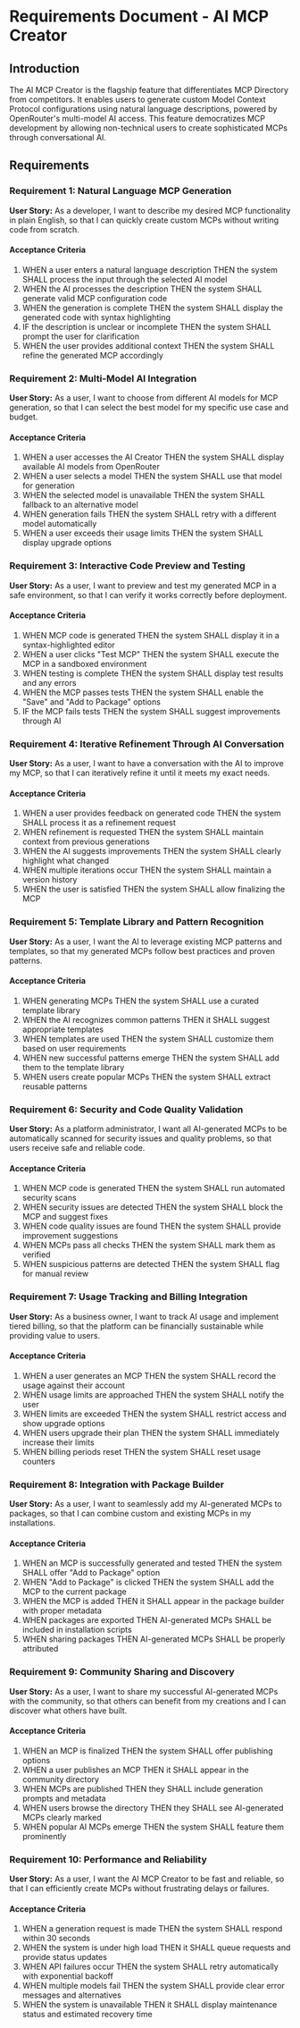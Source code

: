 # Requirements Document - AI MCP Creator

## Introduction

The AI MCP Creator is the flagship feature that differentiates MCP Directory from competitors. It enables users to generate custom Model Context Protocol configurations using natural language descriptions, powered by OpenRouter's multi-model AI access. This feature democratizes MCP development by allowing non-technical users to create sophisticated MCPs through conversational AI.

## Requirements

### Requirement 1: Natural Language MCP Generation

**User Story:** As a developer, I want to describe my desired MCP functionality in plain English, so that I can quickly create custom MCPs without writing code from scratch.

#### Acceptance Criteria

1. WHEN a user enters a natural language description THEN the system SHALL process the input through the selected AI model
2. WHEN the AI processes the description THEN the system SHALL generate valid MCP configuration code
3. WHEN the generation is complete THEN the system SHALL display the generated code with syntax highlighting
4. IF the description is unclear or incomplete THEN the system SHALL prompt the user for clarification
5. WHEN the user provides additional context THEN the system SHALL refine the generated MCP accordingly

### Requirement 2: Multi-Model AI Integration

**User Story:** As a user, I want to choose from different AI models for MCP generation, so that I can select the best model for my specific use case and budget.

#### Acceptance Criteria

1. WHEN a user accesses the AI Creator THEN the system SHALL display available AI models from OpenRouter
2. WHEN a user selects a model THEN the system SHALL use that model for generation
3. WHEN the selected model is unavailable THEN the system SHALL fallback to an alternative model
4. WHEN generation fails THEN the system SHALL retry with a different model automatically
5. WHEN a user exceeds their usage limits THEN the system SHALL display upgrade options

### Requirement 3: Interactive Code Preview and Testing

**User Story:** As a user, I want to preview and test my generated MCP in a safe environment, so that I can verify it works correctly before deployment.

#### Acceptance Criteria

1. WHEN MCP code is generated THEN the system SHALL display it in a syntax-highlighted editor
2. WHEN a user clicks "Test MCP" THEN the system SHALL execute the MCP in a sandboxed environment
3. WHEN testing is complete THEN the system SHALL display test results and any errors
4. WHEN the MCP passes tests THEN the system SHALL enable the "Save" and "Add to Package" options
5. IF the MCP fails tests THEN the system SHALL suggest improvements through AI

### Requirement 4: Iterative Refinement Through AI Conversation

**User Story:** As a user, I want to have a conversation with the AI to improve my MCP, so that I can iteratively refine it until it meets my exact needs.

#### Acceptance Criteria

1. WHEN a user provides feedback on generated code THEN the system SHALL process it as a refinement request
2. WHEN refinement is requested THEN the system SHALL maintain context from previous generations
3. WHEN the AI suggests improvements THEN the system SHALL clearly highlight what changed
4. WHEN multiple iterations occur THEN the system SHALL maintain a version history
5. WHEN the user is satisfied THEN the system SHALL allow finalizing the MCP

### Requirement 5: Template Library and Pattern Recognition

**User Story:** As a user, I want the AI to leverage existing MCP patterns and templates, so that my generated MCPs follow best practices and proven patterns.

#### Acceptance Criteria

1. WHEN generating MCPs THEN the system SHALL use a curated template library
2. WHEN the AI recognizes common patterns THEN it SHALL suggest appropriate templates
3. WHEN templates are used THEN the system SHALL customize them based on user requirements
4. WHEN new successful patterns emerge THEN the system SHALL add them to the template library
5. WHEN users create popular MCPs THEN the system SHALL extract reusable patterns

### Requirement 6: Security and Code Quality Validation

**User Story:** As a platform administrator, I want all AI-generated MCPs to be automatically scanned for security issues and quality problems, so that users receive safe and reliable code.

#### Acceptance Criteria

1. WHEN MCP code is generated THEN the system SHALL run automated security scans
2. WHEN security issues are detected THEN the system SHALL block the MCP and suggest fixes
3. WHEN code quality issues are found THEN the system SHALL provide improvement suggestions
4. WHEN MCPs pass all checks THEN the system SHALL mark them as verified
5. WHEN suspicious patterns are detected THEN the system SHALL flag for manual review

### Requirement 7: Usage Tracking and Billing Integration

**User Story:** As a business owner, I want to track AI usage and implement tiered billing, so that the platform can be financially sustainable while providing value to users.

#### Acceptance Criteria

1. WHEN a user generates an MCP THEN the system SHALL record the usage against their account
2. WHEN usage limits are approached THEN the system SHALL notify the user
3. WHEN limits are exceeded THEN the system SHALL restrict access and show upgrade options
4. WHEN users upgrade their plan THEN the system SHALL immediately increase their limits
5. WHEN billing periods reset THEN the system SHALL reset usage counters

### Requirement 8: Integration with Package Builder

**User Story:** As a user, I want to seamlessly add my AI-generated MCPs to packages, so that I can combine custom and existing MCPs in my installations.

#### Acceptance Criteria

1. WHEN an MCP is successfully generated and tested THEN the system SHALL offer "Add to Package" option
2. WHEN "Add to Package" is clicked THEN the system SHALL add the MCP to the current package
3. WHEN the MCP is added THEN it SHALL appear in the package builder with proper metadata
4. WHEN packages are exported THEN AI-generated MCPs SHALL be included in installation scripts
5. WHEN sharing packages THEN AI-generated MCPs SHALL be properly attributed

### Requirement 9: Community Sharing and Discovery

**User Story:** As a user, I want to share my successful AI-generated MCPs with the community, so that others can benefit from my creations and I can discover what others have built.

#### Acceptance Criteria

1. WHEN an MCP is finalized THEN the system SHALL offer publishing options
2. WHEN a user publishes an MCP THEN it SHALL appear in the community directory
3. WHEN MCPs are published THEN they SHALL include generation prompts and metadata
4. WHEN users browse the directory THEN they SHALL see AI-generated MCPs clearly marked
5. WHEN popular AI MCPs emerge THEN the system SHALL feature them prominently

### Requirement 10: Performance and Reliability

**User Story:** As a user, I want the AI MCP Creator to be fast and reliable, so that I can efficiently create MCPs without frustrating delays or failures.

#### Acceptance Criteria

1. WHEN a generation request is made THEN the system SHALL respond within 30 seconds
2. WHEN the system is under high load THEN it SHALL queue requests and provide status updates
3. WHEN API failures occur THEN the system SHALL retry automatically with exponential backoff
4. WHEN multiple models fail THEN the system SHALL provide clear error messages and alternatives
5. WHEN the system is unavailable THEN it SHALL display maintenance status and estimated recovery time